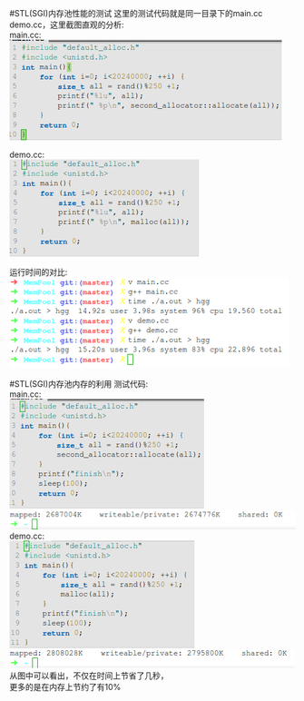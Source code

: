#STL(SGI)内存池性能的测试
这里的测试代码就是同一目录下的main.cc<br>
demo.cc，这里截图直观的分析:<br>
main.cc:<br>
![main.cc](./doc/second_allocator.png "main.cc") <br>

demo.cc:<br>
![demo.cc](./doc/malloc.png "demo.cc")<br>

运行时间的对比:<br>
![result](./doc/run_result.png "result")<br>

#STL(SGI)内存池内存的利用
测试代码:<br>
main.cc:<br>
![main.cc](./doc/main.cc2.png)<br>
![res1](./doc/second_allocator_mm.png)<br>
demo.cc:<br>
![demo.cc](./doc/demo.cc2.png)<br>
![res2](./doc/malloc_mm.png)<br>
从图中可以看出，不仅在时间上节省了几秒，<br>
更多的是在内存上节约了有10%

